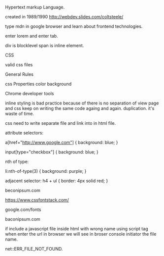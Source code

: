 Hypertext markup Language.

created in 1989/1990
http://webdev.slides.com/coltsteele/

type mdn in google browser and learn about frontend technologies.

enter lorem and enter tab.

div is blocklevel
span is inline element.

CSS

valid css files

General Rules

css Properties color background

Chrome developer tools

inline styling is bad practice because of 
there is no separation of view page and css 
keep on writing the same code againg and again. duplication. it's waste of time. 

css need to write separate file and link into in html file.


attribute selectors:

a[href="http://www.google.com"] {
	background: blue;
}

input[type="checkbox"] {
	background: blue;
}

nth of type:

li:nth-of-type(3) {
	background: purple;
}


adjacent selector:
 h4 + ul {
 	border: 4px solid red;
 }

 beconipsum.com

 https://www.cssfontstack.com/

 google.com/fonts

 baconipsum.com


 if include  a javascript file inside html with wrong name  using script tag when enter the url in  browser we will see in broser console  initiator the file name. 

 net::ERR_FILE_NOT_FOUND.

